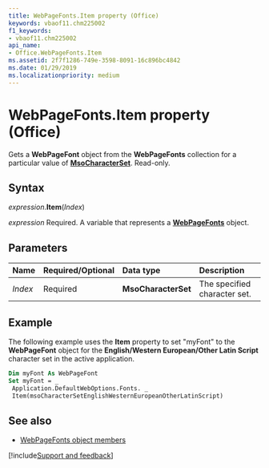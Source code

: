```yaml
---
title: WebPageFonts.Item property (Office)
keywords: vbaof11.chm225002
f1_keywords:
- vbaof11.chm225002
api_name:
- Office.WebPageFonts.Item
ms.assetid: 2f7f1286-749e-3598-8091-16c896bc4842
ms.date: 01/29/2019
ms.localizationpriority: medium
---
```



# WebPageFonts.Item property (Office)

Gets a **WebPageFont** object from the **WebPageFonts** collection for a particular value of **[MsoCharacterSet](office.msocharacterset.md)**. Read-only.


## Syntax

_expression_.**Item**(_Index_)

_expression_ Required. A variable that represents a **[WebPageFonts](Office.WebPageFonts.md)** object.


## Parameters

|Name|Required/Optional|Data type|Description|
|:-----|:-----|:-----|:-----|
| _Index_|Required|**MsoCharacterSet**|The specified character set.|

## Example

The following example uses the **Item** property to set "myFont" to the **WebPageFont** object for the **English/Western European/Other Latin Script** character set in the active application.


```vb
Dim myFont As WebPageFont 
Set myFont = _ 
 Application.DefaultWebOptions.Fonts. _ 
 Item(msoCharacterSetEnglishWesternEuropeanOtherLatinScript)
```


## See also

- [WebPageFonts object members](overview/Library-Reference/webpagefonts-members-office.md)


[!include[Support and feedback](~/includes/feedback-boilerplate.md)]